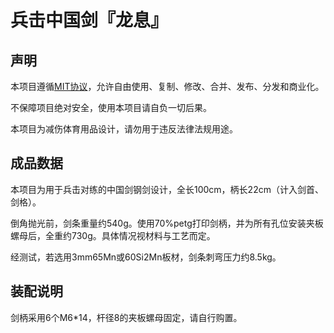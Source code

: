 # 兵击中国剑『龙息』

## 声明

本项目遵循[MIT协议](https://mitsloan.mit.edu/licensing)，允许自由使用、复制、修改、合并、发布、分发和商业化。

不保障项目绝对安全，使用本项目请自负一切后果。

本项目为减伤体育用品设计，请勿用于违反法律法规用途。

## 成品数据

本项目为用于兵击对练的中国剑钢剑设计，全长100cm，柄长22cm（计入剑首、剑格）。

倒角抛光前，剑条重量约540g。使用70%petg打印剑柄，并为所有孔位安装夹板螺母后，全重约730g。具体情况视材料与工艺而定。

经测试，若选用3mm65Mn或60Si2Mn板材，剑条刺弯压力约8.5kg。

## 装配说明

剑柄采用6个M6*14，杆径8的夹板螺母固定，请自行购置。
